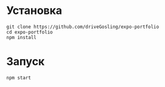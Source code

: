 # Установка

```
git clone https://github.com/driveGosling/expo-portfolio
cd expo-portfolio
npm install
```

# Запуск

```
npm start
```
